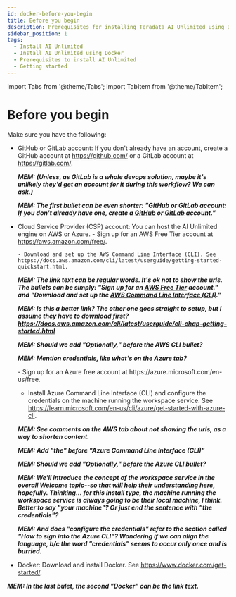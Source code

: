 ```yaml
---
id: docker-before-you-begin
title: Before you begin
description: Prerequisites for installing Teradata AI Unlimited using Docker.
sidebar_position: 1
tags:
  - Install AI Unlimited
  - Install AI Unlimited using Docker
  - Prerequisites to install AI Unlimited
  - Getting started
---
```

import Tabs from '@theme/Tabs';
import TabItem from '@theme/TabItem';

# Before you begin

Make sure you have the following:

- GitHub or GitLab account: If you don't already have an account, create a GitHub account at https://github.com/ or a GitLab account at https://gitlab.com/.

  ***MEM: (Unless, as GitLab is a whole devops solution, maybe it's unlikely they'd get an account for it during this workflow? We can ask.)***
  
  ***MEM: The first bullet can be even shorter: "GitHub or GitLab account: If you don't already have one, create a [GitHub](https://github.com/) or [GitLab](https://gitlab.com/) account."***

- Cloud Service Provider (CSP) account: You can host the AI Unlimited engine on AWS or Azure. 
    <Tabs>
    <TabItem value="aws" label="AWS" default>
      - Sign up for an AWS Free Tier account at https://aws.amazon.com/free/.
    
      - Download and set up the AWS Command Line Interface (CLI). See https://docs.aws.amazon.com/cli/latest/userguide/getting-started-quickstart.html.
	
	 ***MEM: The link text can be regular words. It's ok not to show the urls. The bullets can be simply: "Sign up for an [AWS Free Tier](https://aws.amazon.com/free/) account." and "Download and set up the [AWS Command Line Interface (CLI)](https://docs.aws.amazon.com/cli/latest/userguide/getting-started-quickstart.html)."***
	 
	 ***MEM: Is this a better link? The other one goes straight to setup, but I assume they have to download first? https://docs.aws.amazon.com/cli/latest/userguide/cli-chap-getting-started.html***
	 
	 ***MEM: Should we add "Optionally," before the AWS CLI bullet?***
	 
	 ***MEM: Mention credentials, like what's on the Azure tab?*** 
    
    </TabItem>

  <TabItem value="azure" label="Azure">
   - Sign up for an Azure free account at https://azure.microsoft.com/en-us/free. 
   
   - Install Azure Command Line Interface (CLI) and configure the credentials on the machine running the workspace service. See https://learn.microsoft.com/en-us/cli/azure/get-started-with-azure-cli. 

   ***MEM: See comments on the AWS tab about not showing the urls, as a way to shorten content.***
	
   ***MEM: Add "the" before "Azure Command Line Interface (CLI)"***
   
   ***MEM: Should we add "Optionally," before the Azure CLI bullet?***
   
   ***MEM: We'll introduce the concept of the workspace service in the overall Welcome topic--so that will help their understanding here, hopefully. Thinking... for this install type, the machine running the workspace service is always going to be their local machine, I think. Better to say "your machine"? Or just end the sentence with "the credentials"?***
   
   ***MEM: And does "configure the credentials" refer to the section called "How to sign into the Azure CLI"? Wondering if we can align the language, b/c the word "credentials" seems to occur only once and is burried.***   
  

  

  </TabItem>
    </Tabs>

- Docker: Download and install Docker. See https://www.docker.com/get-started/.

***MEM: In the last bulet, the second "Docker" can be the link text.***
